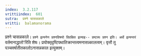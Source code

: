```yaml
---
index:  3.2.117
vrittiindex:  601
sutra:  प्रश्ने चासन्नकाले
vritti:  balamanorama 
---
```


प्रश्ने चासन्नकाले। `प्रश्ने इत्यनेन प्रश्नविषयो विवक्षित इत्याह-- प्रष्टव्यः प्रश्न इति। अर्थे इत्यन्तरं `वर्तमानाद्धातो'रिति शेषः। प्रयोक्तृदृष्टिपथातिक्रान्तत्वमनासन्न्कालत्वम्। वृत्तौ तु पञ्चवर्षातीतकालोऽनासन्नकाल इत्युक्तम्। 

